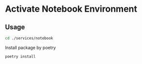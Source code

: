 # Activate Notebook Environment

## Usage

```bash
cd ./services/notebook
```

Install package by poetry
```bash
poetry install
``` 
